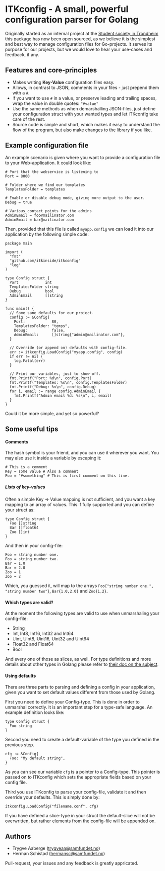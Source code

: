 # ITKconfig - A small, powerful configuration parser for Golang

Originally started as an internal project at the [Student society in
Trondheim](http://samfundet.no) this package has now been open sourced, as we
believe it is the simplest and best way to manage configuration files for
Go-projects. It serves its purpose for our projects, but we would love to hear
your use-cases and feedback, if any.

## Features and core-principles

* Makes writing **Key-Value** configuration files easy.
* Allows, in contrast to JSON, comments in your files - just prepend them with a
  `#`.
* If you want to use `#` in a value, or preserve leading and trailing spaces,
  wrap the value in double quotes: `"#value"`
* Use the same methods as when demarshalling JSON-files, just define your
  configuration struct with your wanted types and let ITKconfig take care of the
  rest.
* Source code is simple and short, which makes it easy to understand the flow
  of the program, but also make changes to the library if you like.

## Example configuration file

An example scenario is given where you want to provide a configuration file to
your Web-application. It could look like:

    # Port that the webservice is listening to
    Port = 8000

    # Folder where we find our templates
    TemplatesFolder = templates

    # Enable or disable debug mode, giving more output to the user.
    Debug = true

    # Various contact points for the admins
    AdminEmail = foo@mailinator.com
    AdminEmail = bar@mailinator.com

Then, provided that this file is called `myapp.config` we can load it into our
application by the following simple code:

    package main

    import (
      "fmt"
      "github.com/itkinside/itkconfig"
      "log"
    )

    type Config struct {
      Port            int
      TemplatesFolder string
      Debug           bool
      AdminEmail      []string
    }

    func main() {
      // Some sane defaults for our project.
      config := &Config{
        Port:            80,
        TemplatesFolder: "temps",
        Debug:           false,
        AdminEmail:      []string{"admin@mailinator.com"},
      }

      // Override (or append on) defaults with config-file.
      err := itkconfig.LoadConfig("myapp.config", config)
      if err != nil {
        log.Fatal(err)
      }

      // Print our variables, just to show off.
      fmt.Printf("Port: %d\n", config.Port)
      fmt.Printf("Templates: %s\n", config.TemplatesFolder)
      fmt.Printf("Debug: %v\n", config.Debug)
      for i, email := range config.AdminEmail {
        fmt.Printf("Admin email %d: %s\n", i, email)
      }
    }

Could it be more simple, and yet so powerful?

## Some useful tips

#### Comments

The hash symbol is your friend, and you can use it wherever you want.
You may also use it inside a variable by escaping it:

    # This is a comment
    Key = some value # Also a comment
    Foo = "#something" # This is first comment on this line.

##### Lists of key-values

Often a simple Key => Value mapping is not sufficient, and you want a
key mapping to an array of values. This if fully supported and you can
define your struct as:

    type Config struct {
      Foo []string
      Bar []float64
      Zoo []int
    }

And then in your config-file:

    Foo = string number one.
    Foo = string number two.
    Bar = 1.0
    Bar = 2.0
    Zoo = 1
    Zoo = 2

Which, you guessed it, will map to the arrays `Foo{"string number one.",
"string number two"}`, `Bar{1.0,2.0}` and `Zoo{1,2}`.

#### Which types are valid?

At the moment the following types are valid to use when unmarshaling
your config-file:

* String
* Int, Int8, Int16, Int32 and Int64
* Uint, Uint8, Uint16, Uint32 and Uint64
* Float32 and Float64
* Bool

And every one of those as slices, as well. For type definitions and more
details about other types in Golang please refer to [their doc on the
subject](http://golang.org/ref/spec#Types).

#### Using defaults

There are three parts to parsing and defining a config in your
application, given you want to set default values different from those
used by Golang.

First you need to define your Config-type. This is done in order to
unmarshal correctly. It is an important step for a type-safe language.
An example definition looks like:

    type Config struct {
      Foo string
    }


Second you need to create a default-variable of the type you defined in
the previous step.

    cfg := &Config{
      Foo: "My default string",
    }

As you can see our variable `cfg` is a pointer to a Config-type. This
pointer is passed on to ITKconfig which sets the appropriate fields
based on your config file.

Third you use ITKconfig to parse your config-file, validate it and then
override your defaults. This is simply done by:

    itkconfig.LoadConfig("filename.conf", cfg)

If you have defined a slice-type in your struct the default-slice will
not be overwritten, but rather elements from the config-file will be
appended on.

## Authors

* Trygve Aaberge ([trygveaa@samfundet.no](mailto:trygveaa@samfundet.no))
* Herman Schistad ([hermansc@samfundet.no](mailto:hermansc@samfundet.no))

Pull-request, your issues and any feedback is greatly appricated.
